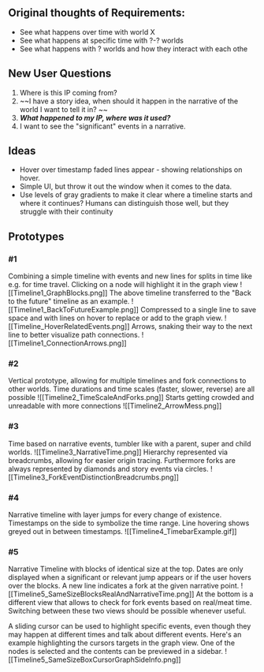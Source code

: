 ## Original thoughts of Requirements:
- See what happens over time with world X
- See what happens at specific time with ?-? worlds
- See what happens with ? worlds and how they interact with each othe
## New User Questions
1) Where is this IP coming from? 
2) ~~I have a story idea, when should it happen in the narrative of the world I want to tell it in? ~~
3)  ***What happened to my IP, where was it used?***
4) I want to see the "significant" events in a narrative.

## Ideas
- Hover over timestamp faded lines appear - showing relationships on hover.
- Simple UI, but throw it out the window when it comes to the data.
- Use levels of gray gradients to make it clear where a timeline starts and where it continues? Humans can distinguish those well, but they struggle with their continuity


## Prototypes
### #1
Combining a simple timeline with events and new lines for splits in time like e.g. for time travel. Clicking on a node will highlight it in the graph view
![[Timeline1_GraphBlocks.png]]
The above timeline transferred to the "Back to the future" timeline as an example. 
![[Timeline1_BackToFutureExample.png]]
Compressed to a single line to save space and with lines on hover to replace or add to the graph view.
![[Timeline_HoverRelatedEvents.png]]
Arrows, snaking their way to the next line to better visualize path connections.
![[Timeline1_ConnectionArrows.png]]

### #2
Vertical prototype, allowing for multiple timelines and fork connections to other worlds. Time durations and time scales (faster, slower, reverse) are all possible
![[Timeline2_TimeScaleAndForks.png]]
Starts getting crowded and unreadable with more connections
![[Timeline2_ArrowMess.png]]

### #3
Time based on narrative events, tumbler like with a parent, super and child worlds.
![[Timeline3_NarrativeTime.png]]
Hierarchy represented via breadcrumbs, allowing for easier origin tracing. Furthermore forks are always represented by diamonds and story events via circles.
![[Timeline3_ForkEventDistinctionBreadcrumbs.png]]

### #4
Narrative timeline with layer jumps for every change of existence. Timestamps on the side to symbolize the time range. Line hovering shows greyed out in between timestamps. 
![[Timeline4_TimebarExample.gif]]
### #5
Narrative Timeline with blocks of identical size at the top. Dates are only displayed when a significant or relevant jump appears or if the user hovers over the blocks. A new line indicates a fork at the given narrative point.
![[Timeline5_SameSizeBlocksRealAndNarrativeTime.png]]
At the bottom is a different view that allows to check for fork events based on real/meat time. Switching between these two views should be possible whenever useful.

A sliding cursor can be used to highlight specific events, even though they may happen at different times and talk about different events. Here's an example highlighting the cursors targets in the graph view. One of the nodes is selected and the contents can be previewed in a sidebar.
![[Timeline5_SameSizeBoxCursorGraphSideInfo.png]]